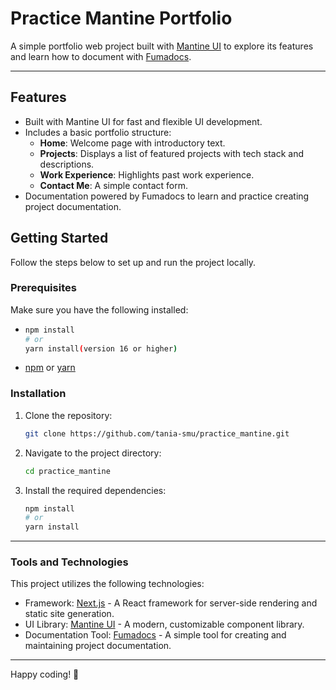 # Practice Mantine Portfolio

A simple portfolio web project built with [Mantine UI](https://mantine.dev) to explore its features and learn how to document with [Fumadocs](https://fumadocs.vercel.app/).

---

## Features

- Built with Mantine UI for fast and flexible UI development.
- Includes a basic portfolio structure:
  - **Home**: Welcome page with introductory text.
  - **Projects**: Displays a list of featured projects with tech stack and descriptions.
  - **Work Experience**: Highlights past work experience.
  - **Contact Me**: A simple contact form.
- Documentation powered by Fumadocs to learn and practice creating project documentation.

## Getting Started

Follow the steps below to set up and run the project locally.

### Prerequisites

Make sure you have the following installed:

- 
   ```bash
   npm install
   # or
   yarn install(version 16 or higher)
- [npm](https://www.npmjs.com/) or [yarn](https://yarnpkg.com/)

### Installation

1. Clone the repository:
   ```bash
   git clone https://github.com/tania-smu/practice_mantine.git


2. Navigate to the project directory:
   ```bash
   cd practice_mantine

3. Install the required dependencies:
   ```bash
   npm install
   # or
   yarn install

---

### Tools and Technologies

This project utilizes the following technologies:
- Framework: [Next.js](https://nextjs.org/) - A React framework for server-side rendering and static site generation.
- UI Library: [Mantine UI](https://mantine.dev/) - A modern, customizable component library.
- Documentation Tool: [Fumadocs](https://fumadocs.vercel.app/) - A simple tool for creating and maintaining project documentation.

---
Happy coding! 🚀